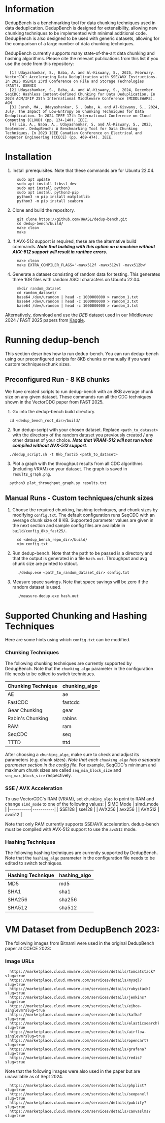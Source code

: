 # Information
DedupBench is a benchmarking tool for data chunking techniques used in data deduplication. DedupBench is designed for extensibility, allowing new chunking techniques to be implemented with minimal additional code. DedupBench is also designed to be used with generic datasets, allowing for the comparison of a large number of data chunking techniques. 

DedupBench currently supports many state-of-the-art data chunking and hashing algorithms. Please cite the relevant publications from this list if you use the code from this repository:

```
  [1] Udayashankar, S., Baba, A. and Al-Kiswany, S., 2025, February. VectorCDC: Accelerating Data Deduplication with SSE/AVX Instructions. In 2025 USENIX 23rd Conference on File and Storage Technologies (FAST). USENIX
  [2] Udayashankar, S., Baba, A. and Al-Kiswany, S., 2024, December. SeqCDC: Hashless Content-Defined Chunking for Data Deduplication. In 2024 ACM/IFIP 25th International Middleware Conference (MIDDLEWARE). ACM
  [3] Jarah, MA., Udayashankar, S., Baba, A. and Al-Kiswany, S., 2024, July. The Impact of Low-Entropy on Chunking Techniques for Data Deduplication. In 2024 IEEE 17th International Conference on Cloud Computing (CLOUD) (pp. 134-140). IEEE.
  [4] Liu, A., Baba, A., Udayashankar, S. and Al-Kiswany, S., 2023, September. DedupBench: A Benchmarking Tool for Data Chunking Techniques. In 2023 IEEE Canadian Conference on Electrical and Computer Engineering (CCECE) (pp. 469-474). IEEE.
```

# Installation 
1. Install prerequisites. Note that these commands are for Ubuntu 22.04.
   ```
     sudo apt update
     sudo apt install libssl-dev
     sudo apt install python3
     sudo apt install python3-pip
     python3 -m pip install matplotlib
     python3 -m pip install seaborn
   ```
2. Clone and build the repository.
   ```
     git clone https://github.com/UWASL/dedup-bench.git
     cd dedup-bench/build/
     make clean
     make
   ```
3. If AVX-512 support is required, these are the alternative build commands. **_Note that building with this option on a machine without AVX-512 support will result in runtime errors._**
   ```
     make clean
     make EXTRA_COMPILER_FLAGS='-mavx512f -mavx512vl -mavx512bw'
   ```
4. Generate a dataset consisting of random data for testing. This generates three 1GB files with random ASCII characters on Ubuntu 22.04.
   ```
     mkdir random_dataset
     cd random_dataset/
     base64 /dev/urandom | head -c 1000000000 > random_1.txt
     base64 /dev/urandom | head -c 1000000000 > random_2.txt
     base64 /dev/urandom | head -c 1000000000 > random_3.txt
   ```
  Alternatively, download and use the _DEB_ dataset used in our Middleware 2024 / FAST 2025 papers from [Kaggle](https://www.kaggle.com/datasets/sreeharshau/vm-deb-fast25).

# Running dedup-bench
This section describes how to run dedup-bench. You can run dedup-bench using our preconfigured scripts for 8KB chunks or manually if you want custom techniques/chunk sizes.

## Preconfigured Run - 8 KB chunks
We have created scripts to run dedup-bench with an 8KB average chunk size on any given dataset. These commands run all the CDC techniques shown in the VectorCDC paper from FAST 2025. 
1. Go into the dedup-bench build directory.
```
  cd <dedup_bench_root_dir>/build/
```
2. Run dedup-script with your chosen dataset. Replace `<path_to_dataset>` with the directory of the random dataset you previously created / any other dataset of your choice. **_Note that VRAM-512 will not run when compiled without AVX-512 support_**.
```
  ./dedup_script.sh -t 8kb_fast25 <path_to_dataset>
```
3. Plot a graph with the throughput results from all CDC algorithms (including VRAM) on your dataset. The graph is saved in `results_graph.png`.
```
  python3 plot_throughput_graph.py results.txt
```


## Manual Runs - Custom techniques/chunk sizes
1. Choose the required chunking, hashing techniques, and chunk sizes by modifying `config.txt`. The default configuration runs SeqCDC with an average chunk size of 8 KB. Supported parameter values are given in the next section and sample config files are available in `build/config_8kb_fast25/`.
   ```
     cd <dedup_bench_repo_dir>/build/
     vim config.txt
   ```
2. Run dedup-bench. Note that the path to be passed is a directory and that the output is generated in a file `hash.out`. Throughput and avg chunk size are printed to stdout.
   ```
     ./dedup.exe <path_to_random_dataset_dir> config.txt
   ```
3. Measure space savings. Note that space savings will be zero if the random dataset is used.
   ```
     ./measure-dedup.exe hash.out
   ```

# Supported Chunking and Hashing Techniques

Here are some hints using which `config.txt` can be modified.

### Chunking Techniques
The following chunking techniques are currently supported by DedupBench. Note that the `chunking_algo` parameter in the configuration file needs to be edited to switch techniques.

| Chunking Technique | chunking_algo |
|--------------------|---------------|
| AE                 | ae            |
| FastCDC            | fastcdc       |
| Gear Chunking      | gear          |
| Rabin's Chunking   | rabins        |
| RAM                | ram           |
| SeqCDC             | seq           |
| TTTD               | tttd          |

After choosing a `chunking_algo`, make sure to check and adjust its parameters (e.g. chunk sizes). _Note that each `chunking_algo` has a separate parameter section in the config file_. For example, SeqCDC's minimum and maximum chunk sizes are called `seq_min_block_size` and `seq_max_block_size` respectively.

### SSE / AVX Acceleration
To use VectorCDC's RAM (VRAM), set `chunking_algo` to point to RAM and change `simd_mode` to one of the following values:
| SIMD Mode | simd_mode |
|-----------|-----------|
| SSE128    | sse128    |
| AVX256    | avx256    |
| AVX512    | avx512    |

Note that only RAM currently supports SSE/AVX acceleration. dedup-bench must be compiled with AVX-512 support to use the `avx512` mode.

### Hashing Techniques
The following hashing techniques are currently supported by DedupBench. Note that the `hashing_algo` parameter in the configuration file needs to be edited to switch techniques.

| Hashing Technique | hashing_algo |
|-------------------|--------------|
| MD5               | md5          |
| SHA1              | sha1         |
| SHA256            | sha256       |
| SHA512            | sha512       |
  

# VM Dataset from DedupBench 2023:

The following images from Bitnami were used in the original DedupBench paper at CCECE 2023:

### Image URLs
```
  https://marketplace.cloud.vmware.com/services/details/tomcatstack?slug=true
  https://marketplace.cloud.vmware.com/services/details/mysql?slug=true
  https://marketplace.cloud.vmware.com/services/details/rubystack?slug=true
  https://marketplace.cloud.vmware.com/services/details/jenkins?slug=true
  https://marketplace.cloud.vmware.com/services/details/ejbca-singlevm?slug=true
  https://marketplace.cloud.vmware.com/services/details/kafka?slug=true
  https://marketplace.cloud.vmware.com/services/details/elasticsearch?slug=true
  https://marketplace.cloud.vmware.com/services/details/airflow-singlevm?slug=true
  https://marketplace.cloud.vmware.com/services/details/opencart?slug=true
  https://marketplace.cloud.vmware.com/services/details/grafana?slug=true
  https://marketplace.cloud.vmware.com/services/details/redis?slug=true
```

Note that the following images were also used in the paper but are unavailable as of Sept 2024.
```
  https://marketplace.cloud.vmware.com/services/details/phplist?slug=true
  https://marketplace.cloud.vmware.com/services/details/seopanel?slug=true
  https://marketplace.cloud.vmware.com/services/details/publify?slug=true
  https://marketplace.cloud.vmware.com/services/details/canvaslms?slug=true
```

